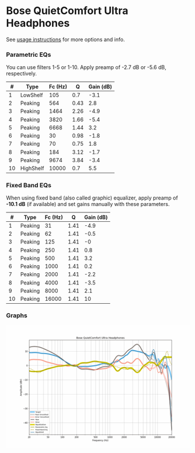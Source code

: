 # Bose QuietComfort Ultra Headphones
See [usage instructions](https://github.com/jaakkopasanen/AutoEq#usage) for more options and info.

### Parametric EQs
You can use filters 1-5 or 1-10. Apply preamp of -2.7 dB or -5.6 dB, respectively.

|   # | Type      |   Fc (Hz) |    Q |   Gain (dB) |
|-----|-----------|-----------|------|-------------|
|   1 | LowShelf  |       105 | 0.7  |        -3.1 |
|   2 | Peaking   |       564 | 0.43 |         2.8 |
|   3 | Peaking   |      1464 | 2.26 |        -4.9 |
|   4 | Peaking   |      3820 | 1.66 |        -5.4 |
|   5 | Peaking   |      6668 | 1.44 |         3.2 |
|   6 | Peaking   |        30 | 0.98 |        -1.8 |
|   7 | Peaking   |        70 | 0.75 |         1.8 |
|   8 | Peaking   |       184 | 3.12 |        -1.7 |
|   9 | Peaking   |      9674 | 3.84 |        -3.4 |
|  10 | HighShelf |     10000 | 0.7  |         5.5 |

### Fixed Band EQs
When using fixed band (also called graphic) equalizer, apply preamp of **-10.1 dB** (if available) and set gains manually with these parameters.

|   # | Type    |   Fc (Hz) |    Q |   Gain (dB) |
|-----|---------|-----------|------|-------------|
|   1 | Peaking |        31 | 1.41 |        -4.9 |
|   2 | Peaking |        62 | 1.41 |        -0.5 |
|   3 | Peaking |       125 | 1.41 |        -0   |
|   4 | Peaking |       250 | 1.41 |         0.8 |
|   5 | Peaking |       500 | 1.41 |         3.2 |
|   6 | Peaking |      1000 | 1.41 |         0.2 |
|   7 | Peaking |      2000 | 1.41 |        -2.2 |
|   8 | Peaking |      4000 | 1.41 |        -3.5 |
|   9 | Peaking |      8000 | 1.41 |         2.1 |
|  10 | Peaking |     16000 | 1.41 |        10   |

### Graphs
![](./Bose%20QuietComfort%20Ultra%20Headphones.png)
